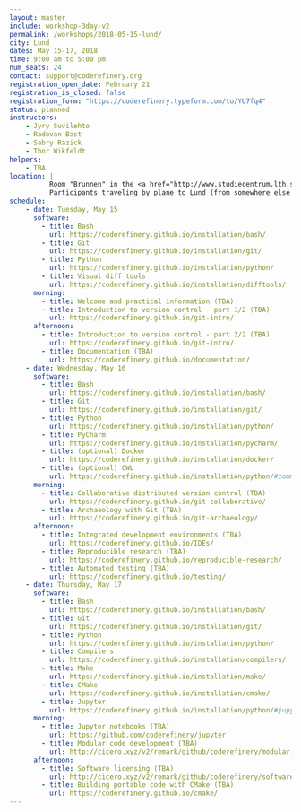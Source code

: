 ```yaml
---
layout: master
include: workshop-3day-v2
permalink: /workshops/2018-05-15-lund/
city: Lund
dates: May 15-17, 2018
time: 9:00 am to 5:00 pm
num_seats: 24
contact: support@coderefinery.org
registration_open_date: February 21
registration_is_closed: false
registration_form: "https://coderefinery.typeform.com/to/YU7fq4"
status: planned
instructors:
    - Jyry Suvilehto
    - Radovan Bast
    - Sabry Razick
    - Thor Wikfeldt
helpers:
    - TBA
location: |
          Room "Brunnen" in the <a href="http://www.studiecentrum.lth.se">Studiecentrum</a>, Lund University. 
          Participants traveling by plane to Lund (from somewhere else than Stockholm) are recommended to <b>fly to Kastrup, Copenhagen</b>, and take the train from there to Lund.
schedule:
    - date: Tuesday, May 15
      software:
        - title: Bash
          url: https://coderefinery.github.io/installation/bash/
        - title: Git
          url: https://coderefinery.github.io/installation/git/
        - title: Python
          url: https://coderefinery.github.io/installation/python/
        - title: Visual diff tools
          url: https://coderefinery.github.io/installation/difftools/
      morning:
        - title: Welcome and practical information (TBA)
        - title: Introduction to version control - part 1/2 (TBA)
          url: https://coderefinery.github.io/git-intro/
      afternoon:
        - title: Introduction to version control - part 2/2 (TBA)
          url: https://coderefinery.github.io/git-intro/
        - title: Documentation (TBA)
          url: https://coderefinery.github.io/documentation/
    - date: Wednesday, May 16
      software:
        - title: Bash
          url: https://coderefinery.github.io/installation/bash/
        - title: Git
          url: https://coderefinery.github.io/installation/git/
        - title: Python
          url: https://coderefinery.github.io/installation/python/
        - title: PyCharm
          url: https://coderefinery.github.io/installation/pycharm/
        - title: (optional) Docker
          url: https://coderefinery.github.io/installation/docker/
        - title: (optional) CWL
          url: https://coderefinery.github.io/installation/python/#common-workflow-language-cwl
      morning:
        - title: Collaborative distributed version control (TBA)
          url: https://coderefinery.github.io/git-collaborative/
        - title: Archaeology with Git (TBA)
          url: https://coderefinery.github.io/git-archaeology/
      afternoon:
        - title: Integrated development environments (TBA)
          url: https://coderefinery.github.io/IDEs/
        - title: Reproducible research (TBA)
          url: https://coderefinery.github.io/reproducible-research/
        - title: Automated testing (TBA)
          url: https://coderefinery.github.io/testing/
    - date: Thursday, May 17
      software:
        - title: Bash
          url: https://coderefinery.github.io/installation/bash/
        - title: Git
          url: https://coderefinery.github.io/installation/git/
        - title: Python
          url: https://coderefinery.github.io/installation/python/
        - title: Compilers
          url: https://coderefinery.github.io/installation/compilers/
        - title: Make
          url: https://coderefinery.github.io/installation/make/
        - title: CMake
          url: https://coderefinery.github.io/installation/cmake/
        - title: Jupyter
          url: https://coderefinery.github.io/installation/python/#jupyter
      morning:
        - title: Jupyter notebooks (TBA)
          url: https://github.com/coderefinery/jupyter
        - title: Modular code development (TBA)
          url: http://cicero.xyz/v2/remark/github/coderefinery/modular-code-development/master/talk.md/
      afternoon:
        - title: Software licensing (TBA)
          url: http://cicero.xyz/v2/remark/github/coderefinery/software-licensing/master/talk.md/
        - title: Building portable code with CMake (TBA)
          url: https://coderefinery.github.io/cmake/
---
```

